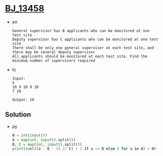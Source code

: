 # [BJ_13458](https://acmicpc.net/problem/13458)

* en

  ```en
  General supervisor has B applicants who can be monitored at one test site
  Deputy supervisor has C applicants who can be monitored at one test site
  There shall be only one general supervisor at each test site, and there may be several deputy supervisor
  All applicants should be monitored at each test site. Find the minimum number of supervisors required
  ```

* tc

  ```tc
  Input:
  5
  10 9 10 9 10
  7 20

  Output: 10
  ```

## Solution

* py

  ```py
  N = int(input())
  A = map(int, input().split())
  B, C = map(int, input().split())
  print(sum(((a - B - 1) // C) + 1 if a >= B else 0 for a in A) + N)
  ```
